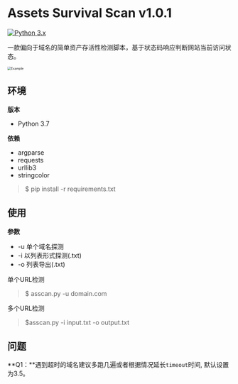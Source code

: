# Assets Survival Scan v1.0.1

[![Python 3.x](https://img.shields.io/badge/python-3.x-g.svg)](https://github.com/helGayhub233/ASscan)

一款偏向于域名的简单资产存活性检测脚本，基于状态码响应判断网站当前访问状态。

<img src="/Users/poco/Desktop/WX20200324-163634@2x.png" alt="Example" style="zoom:50%;" />

## 环境

**版本**

- Python 3.7

**依赖**

- argparse
- requests
- urllib3
- stringcolor

> $ pip install -r requirements.txt

## 使用

**参数**

- -u 单个域名探测
- -i 以列表形式探测(.txt)
- -o 列表导出(.txt)

单个URL检测

> $ asscan.py -u domain.com

多个URL检测

> $asscan.py -i input.txt -o output.txt

## 问题

**Q1：**遇到超时的域名建议多跑几遍或者根据情况延长`timeout`时间, 默认设置为3.5。





